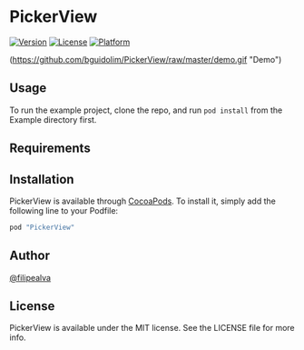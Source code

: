 # PickerView

[![Version](https://img.shields.io/cocoapods/v/PickerView.svg?style=flat)](http://cocoapods.org/pods/PickerView)
[![License](https://img.shields.io/cocoapods/l/PickerView.svg?style=flat)](http://cocoapods.org/pods/PickerView)
[![Platform](https://img.shields.io/cocoapods/p/PickerView.svg?style=flat)](http://cocoapods.org/pods/PickerView)

(https://github.com/bguidolim/PickerView/raw/master/demo.gif "Demo")

## Usage

To run the example project, clone the repo, and run `pod install` from the Example directory first.

## Requirements

## Installation

PickerView is available through [CocoaPods](http://cocoapods.org). To install
it, simply add the following line to your Podfile:

```ruby
pod "PickerView"
```

## Author

[@filipealva](https://twitter.com/filipealva)

## License

PickerView is available under the MIT license. See the LICENSE file for more info.
